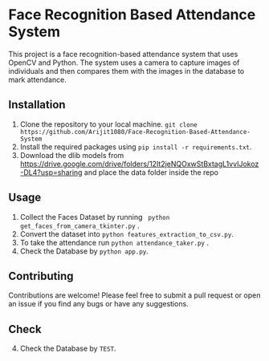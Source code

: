 # Face Recognition Based Attendance System

This project is a face recognition-based attendance system that uses OpenCV and Python. The system uses a camera to capture images of individuals and then compares them with the images in the database to mark attendance.

## Installation

1. Clone the repository to your local machine. ``` git clone https://github.com/Arijit1080/Face-Recognition-Based-Attendance-System ```
2. Install the required packages using ```pip install -r requirements.txt```.
3. Download the dlib models from https://drive.google.com/drive/folders/12It2jeNQOxwStBxtagL1vvIJokoz-DL4?usp=sharing and place the data folder inside the repo

## Usage

1. Collect the Faces Dataset by running ``` python get_faces_from_camera_tkinter.py``` .
2. Convert the dataset into ```python features_extraction_to_csv.py```.
3. To take the attendance run ```python attendance_taker.py``` .
4. Check the Database by ```python app.py```.


## Contributing

Contributions are welcome! Please feel free to submit a pull request or open an issue if you find any bugs or have any suggestions.


## Check

4. Check the Database by ```TEST```.
